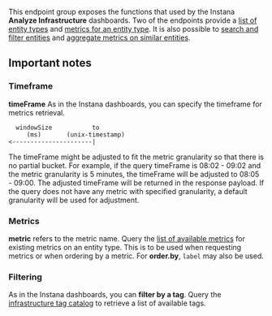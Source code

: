 This endpoint group exposes the functions that used by the Instana **Analyze Infrastructure** dashboards.
Two of the endpoints provide a [list of entity types](#operation/getAvailablePlugins) and [metrics for an entity type](#operation/getAvailableMetrics).
It is also possible to [search and filter entities](#operation/getEntities) and [aggregate metrics on similar entities](#operation/getEntityGroups).

## Important notes

### Timeframe

**timeFrame** As in the Instana dashboards, you can specify the timeframe for metrics retrieval.
```
  windowSize           to
     (ms)       (unix-timestamp)
<----------------------|
```
The timeFrame might be adjusted to fit the metric granularity so that there is no partial bucket. For example, if the query timeFrame is 08:02 - 09:02 and the metric granularity is 5 minutes, the timeFrame will be adjusted to 08:05 - 09:00. The adjusted timeFrame will be returned in the response payload. If the query does not have any metric with specified granularity, a default granularity will be used for adjustment.

### Metrics

**metric** refers to the metric name. Query the [list of available metrics](#operation/getAvailableMetrics) for existing metrics on an entity type.
This is to be used when requesting metrics or when ordering by a metric. For **order.by**, `label` may also be used.

### Filtering

As in the Instana dashboards, you can **filter by a tag**. Query the [infrastructure tag catalog](#operation/getInfrastructureCatalogMetrics) to retrieve a list of available tags.